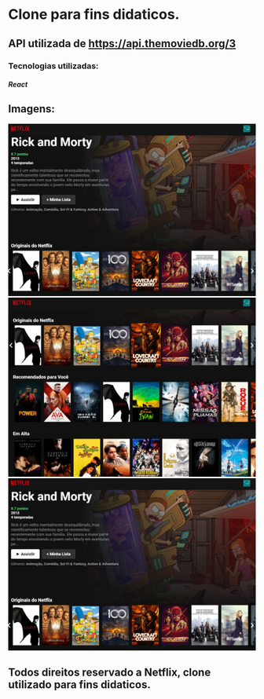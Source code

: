 # Clone para fins didaticos.

## API utilizada de https://api.themoviedb.org/3

### Tecnologias utilizadas:
##### React

## Imagens:
![Screenshot_1](/imgs/Screenshot_1.jpg "Screenshot_1")![Screenshot_2](/imgs/Screenshot_2.jpg "Screenshot_2")![Screenshot_3](/imgs/Screenshot_1.jpg "Screenshot_3")

## Todos direitos reservado a Netflix, clone utilizado para fins didaticos.
